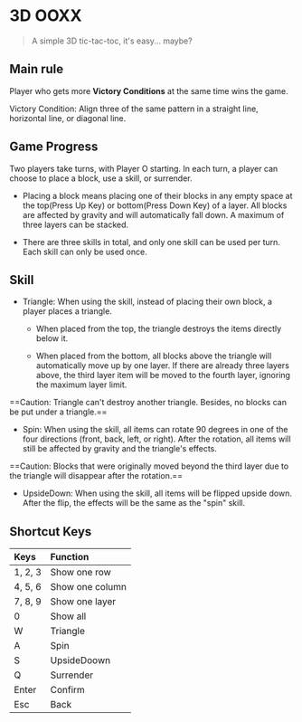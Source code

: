 3D OOXX
===

>A simple 3D tic-tac-toc, it's easy... maybe?

Main rule
---
Player who gets more **Victory Conditions**  at the same time wins the game.

Victory Condition: Align three of the same pattern in a straight line, horizontal line, or diagonal line.

Game Progress
---
Two players take turns, with Player O starting. In each turn, a player can choose to place a block, use a skill, or surrender. 

- Placing a block means placing one of their blocks in any empty space at the top(Press Up Key) or bottom(Press Down Key) of a layer. All blocks are affected by gravity and will automatically fall down. A maximum of three layers can be stacked. 

- There are three skills in total, and only one skill can be used per turn. Each skill can only be used once.


Skill
---
- Triangle:
When using the skill, instead of placing their own block, a player places a triangle.

  - When placed from the top, the triangle destroys the items directly below it.

  - When placed from the bottom, all blocks above the triangle will automatically move up by one layer. If there are already three layers above, the third layer item will be moved to the fourth layer, ignoring the maximum layer limit.

==Caution: Triangle can't destroy another triangle. Besides, no blocks can be put under a triangle.==

- Spin:
When using the skill, all items can rotate 90 degrees in one of the four directions (front, back, left, or right). After the rotation, all items will still be affected by gravity and the triangle's effects.

==Caution: Blocks that were originally moved beyond the third layer due to the triangle will disappear after the rotation.==

- UpsideDown:
When using the skill, all items will be flipped upside down. After the flip, the effects will be the same as the "spin" skill.


Shortcut Keys
---

| Keys | Function |
| :-- | :-- |
| 1, 2, 3 | Show one row |
| 4, 5, 6 | Show one column |
| 7, 8, 9 | Show one layer |
| 0 | Show all |
| W | Triangle |
| A | Spin |
| S | UpsideDoown |
| Q | Surrender |
| Enter | Confirm |
| Esc | Back |
